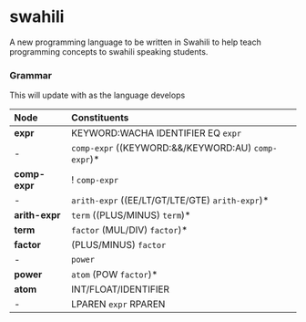 # swahili

A new programming language to be written in Swahili to help teach programming concepts to swahili speaking students.

### Grammar

This will update with as the language develops

| Node           | Constituents                                        |
| :------------- | :-------------------------------------------------- |
| **expr**       | KEYWORD:WACHA IDENTIFIER EQ `expr`                  |
| -              | `comp-expr` ((KEYWORD:&&/KEYWORD:AU) `comp-expr`)\* |
| **comp-expr**  | ! `comp-expr`                                       |
| -              | `arith-expr` ((EE/LT/GT/LTE/GTE) `arith-expr`)\*    |
| **arith-expr** | `term` ((PLUS/MINUS) `term`)\*                      |
| **term**       | `factor` (MUL/DIV) `factor`)\*                      |
| **factor**     | (PLUS/MINUS) `factor`                               |
| -              | `power`                                             |
| **power**      | `atom` (POW `factor`)\*                             |
| **atom**       | INT/FLOAT/IDENTIFIER                                |
| -              | LPAREN `expr` RPAREN                                |
